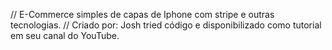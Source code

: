 // E-Commerce simples de capas de Iphone com stripe e outras tecnologias.
// Criado por: Josh tried código e disponibilizado como tutorial em seu canal do YouTube.